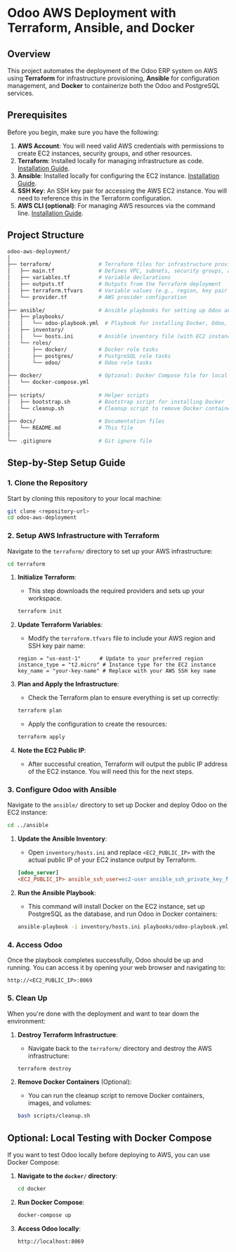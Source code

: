 # Odoo AWS Deployment with Terraform, Ansible, and Docker

## Overview
This project automates the deployment of the Odoo ERP system on AWS using **Terraform** for infrastructure provisioning, **Ansible** for configuration management, and **Docker** to containerize both the Odoo and PostgreSQL services.

## Prerequisites
Before you begin, make sure you have the following:

1. **AWS Account**: You will need valid AWS credentials with permissions to create EC2 instances, security groups, and other resources.
2. **Terraform**: Installed locally for managing infrastructure as code. [Installation Guide](https://learn.hashicorp.com/tutorials/terraform/install-cli).
3. **Ansible**: Installed locally for configuring the EC2 instance. [Installation Guide](https://docs.ansible.com/ansible/latest/installation_guide/intro_installation.html).
4. **SSH Key**: An SSH key pair for accessing the AWS EC2 instance. You will need to reference this in the Terraform configuration.
5. **AWS CLI (optional)**: For managing AWS resources via the command line. [Installation Guide](https://docs.aws.amazon.com/cli/latest/userguide/install-cliv2.html).

## Project Structure

```bash
odoo-aws-deployment/
│
├── terraform/               # Terraform files for infrastructure provisioning
│   ├── main.tf              # Defines VPC, subnets, security groups, and EC2 instance
│   ├── variables.tf         # Variable declarations
│   ├── outputs.tf           # Outputs from the Terraform deployment
│   ├── terraform.tfvars     # Variable values (e.g., region, key pair name)
│   └── provider.tf          # AWS provider configuration
│
├── ansible/                 # Ansible playbooks for setting up Odoo and PostgreSQL
│   ├── playbooks/
│   │   └── odoo-playbook.yml  # Playbook for installing Docker, Odoo, and PostgreSQL
│   ├── inventory/
│   │   └── hosts.ini        # Ansible inventory file (with EC2 instance IP)
│   └── roles/
│       ├── docker/          # Docker role tasks
│       ├── postgres/        # PostgreSQL role tasks
│       └── odoo/            # Odoo role tasks
│
├── docker/                  # Optional: Docker Compose file for local testing
│   └── docker-compose.yml
│
├── scripts/                 # Helper scripts
│   ├── bootstrap.sh         # Bootstrap script for installing Docker
│   └── cleanup.sh           # Cleanup script to remove Docker containers, images, etc.
│
├── docs/                    # Documentation files
│   └── README.md            # This file
│
└── .gitignore               # Git ignore file
```

## Step-by-Step Setup Guide

### 1. Clone the Repository
Start by cloning this repository to your local machine:

```bash
git clone <repository-url>
cd odoo-aws-deployment
```

### 2. Setup AWS Infrastructure with Terraform
Navigate to the `terraform/` directory to set up your AWS infrastructure:

```bash
cd terraform
```

1. **Initialize Terraform**:
   - This step downloads the required providers and sets up your workspace.

   ```bash
   terraform init
   ```

2. **Update Terraform Variables**:
   - Modify the `terraform.tfvars` file to include your AWS region and SSH key pair name:
   
   ```hcl
   region = "us-east-1"      # Update to your preferred region
   instance_type = "t2.micro" # Instance type for the EC2 instance
   key_name = "your-key-name" # Replace with your AWS SSH key name
   ```

3. **Plan and Apply the Infrastructure**:
   - Check the Terraform plan to ensure everything is set up correctly:

   ```bash
   terraform plan
   ```

   - Apply the configuration to create the resources:

   ```bash
   terraform apply
   ```

4. **Note the EC2 Public IP**:
   - After successful creation, Terraform will output the public IP address of the EC2 instance. You will need this for the next steps.

### 3. Configure Odoo with Ansible
Navigate to the `ansible/` directory to set up Docker and deploy Odoo on the EC2 instance:

```bash
cd ../ansible
```

1. **Update the Ansible Inventory**:
   - Open `inventory/hosts.ini` and replace `<EC2_PUBLIC_IP>` with the actual public IP of your EC2 instance output by Terraform.

   ```ini
   [odoo_server]
   <EC2_PUBLIC_IP> ansible_ssh_user=ec2-user ansible_ssh_private_key_file=~/.ssh/your-key.pem
   ```

2. **Run the Ansible Playbook**:
   - This command will install Docker on the EC2 instance, set up PostgreSQL as the database, and run Odoo in Docker containers:

   ```bash
   ansible-playbook -i inventory/hosts.ini playbooks/odoo-playbook.yml
   ```

### 4. Access Odoo
Once the playbook completes successfully, Odoo should be up and running. You can access it by opening your web browser and navigating to:

```
http://<EC2_PUBLIC_IP>:8069
```

### 5. Clean Up
When you're done with the deployment and want to tear down the environment:

1. **Destroy Terraform Infrastructure**:
   - Navigate back to the `terraform/` directory and destroy the AWS infrastructure:

   ```bash
   terraform destroy
   ```

2. **Remove Docker Containers** (Optional):
   - You can run the cleanup script to remove Docker containers, images, and volumes:

   ```bash
   bash scripts/cleanup.sh
   ```

## Optional: Local Testing with Docker Compose
If you want to test Odoo locally before deploying to AWS, you can use Docker Compose:

1. **Navigate to the `docker/` directory**:
   ```bash
   cd docker
   ```

2. **Run Docker Compose**:
   ```bash
   docker-compose up
   ```

3. **Access Odoo locally**:
   ```
   http://localhost:8069
   ```
